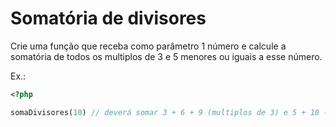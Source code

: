 # Somatória de divisores

Crie uma função que receba como parâmetro 1 número e calcule a somatória de todos os multiplos de 3 e 5 menores ou iguais a esse número.

Ex.: 

```php
<?php

somaDivisores(10) // deverá somar 3 + 6 + 9 (multiplos de 3) e 5 + 10 (multiplos de 5)

```

